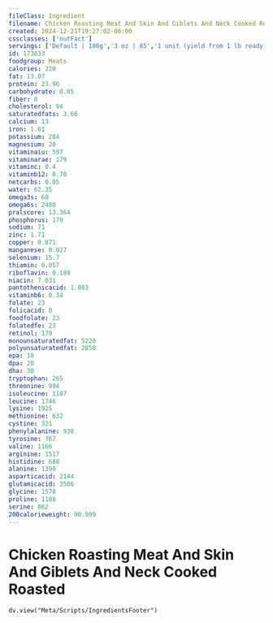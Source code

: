 ```yaml
---
fileClass: Ingredient
filename: Chicken Roasting Meat And Skin And Giblets And Neck Cooked Roasted
created: 2024-12-21T19:27:02-06:00
cssclasses: ['nutFact']
servings: ['Default | 100g','3 oz | 85','1 unit (yield from 1 lb ready-to-cook chicken) | 235','1 chicken | 1072']
id: 173633
foodgroup: Meats
calories: 220
fat: 13.07
protein: 23.96
carbohydrate: 0.05
fiber: 0
cholesterol: 94
saturatedfats: 3.66
calcium: 13
iron: 1.61
potassium: 204
magnesium: 20
vitaminaiu: 597
vitaminarae: 179
vitaminc: 0.4
vitaminb12: 0.78
netcarbs: 0.05
water: 62.35
omega3s: 60
omega6s: 2480
pralscore: 13.364
phosphorus: 179
sodium: 71
zinc: 1.71
copper: 0.071
manganese: 0.027
selenium: 15.7
thiamin: 0.057
riboflavin: 0.189
niacin: 7.031
pantothenicacid: 1.003
vitaminb6: 0.34
folate: 23
folicacid: 0
foodfolate: 23
folatedfe: 23
retinol: 179
monounsaturatedfat: 5220
polyunsaturatedfat: 2850
epa: 10
dpa: 20
dha: 30
tryptophan: 265
threonine: 994
isoleucine: 1187
leucine: 1746
lysine: 1925
methionine: 632
cystine: 321
phenylalanine: 938
tyrosine: 767
valine: 1166
arginine: 1517
histidine: 688
alanine: 1390
asparticacid: 2144
glutamicacid: 3506
glycine: 1578
proline: 1188
serine: 862
200calorieweight: 90.909
---
```


# Chicken Roasting Meat And Skin And Giblets And Neck Cooked Roasted

```dataviewjs
dv.view("Meta/Scripts/IngredientsFooter")
```